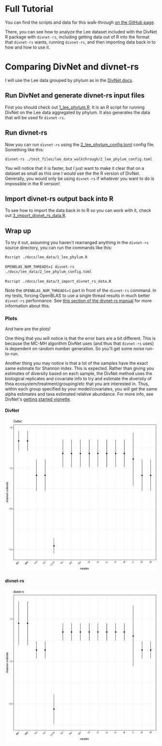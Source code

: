 # Full Tutorial

You can find the scripts and data for this walk-through [on the GitHub page](https://github.com/mooreryan/divnet-rs/tree/master/test_files/lee_data_walkthrough).

There, you can see how to analyze the Lee dataset included with the DivNet R package with `divnet-rs`, including getting data out of R into the format that `divnet-rs` wants, running `divnet-rs`, and then importing data back in to how and how to use it.

# Comparing DivNet and divnet-rs

I will use the Lee data grouped by phylum as in the [DivNet docs](https://github.com/adw96/DivNet/blob/31e04e29e4f3c02ea07c7f35873ee6743b79170a/vignettes/getting-started.Rmd).

## Run DivNet and generate divnet-rs input files

First you should check out [1_lee_phylum.R](https://github.com/mooreryan/divnet-rs/tree/master/test_files/lee_data_walkthrough/1_lee_phylum.R). It is an R script for running DivNet on the Lee data aggregated by phylum. It also generates the data that will be used fir `divnet-rs`.

## Run divnet-rs

Now you can run `divnet-rs` using the [2_lee_phylum_config.toml](https://github.com/mooreryan/divnet-rs/tree/master/test_files/lee_data_walkthrough/2_lee_phylum_config.toml) config file. Something like this:

```
divnet-rs ./test_files/lee_data_walkthrough/2_lee_phylum_config.toml
```

You will notice that it is faster, but I just want to make it clear that on a dataset as small as this one I would use the the R version of DivNet. Generally, you would only be using `divnet-rs` if whatever you want to do is impossible in the R version!

## Import divnet-rs output back into R

To see how to import the data back in to R so you can work with it, check out [3_import_divnet_rs_data.R](https://github.com/mooreryan/divnet-rs/tree/master/test_files/lee_data_walkthrough/3_import_divnet_rs_data.R).

## Wrap up

To try it out, assuming you haven't rearranged anything in the `divnet-rs` source directory, you can run the commands like this:

```
Rscript ./docs/lee_data/1_lee_phylum.R

OPENBLAS_NUM_THREADS=1 divnet-rs ./docs/lee_data/2_lee_phylum_config.toml

Rscript ./docs/lee_data/3_import_divnet_rs_data.R
```

Note the `OPENBLAS_NUM_THREADS=1` part in front of the `divnet-rs` command. In my tests, forcing OpenBLAS to use a single thread results in much better `divnet-rs` performance. See [this section of the divnet-rs manual](./config_files.md#number-of-threads) for more information about this.

### Plots

And here are the plots!

One thing that you will notice is that the error bars are a bit different. This is because the MC-MH algorithm DivNet uses (and thus that `divnet-rs` uses) is dependent on random number generation. So you'll get some noise run-to-run.

Another thing you may notice is that a lot of the samples have the exact same estimate for Shannon index. This is expected. Rather than giving you estimates of diversity based on each sample, the DivNet method uses the biological replicates and covariate info to try and estimate the diversity of thea ecosystem/treatment/grouping/etc that you are interested in. Thus, within each group specified by your model/covariates, you will get the same alpha estimates and taxa estimated relative abundance. For more info, see DivNet's [getting started vignette](https://github.com/adw96/DivNet/blob/main/vignettes/getting-started.Rmd).

#### DivNet

![Lee phylum DivNet](./images/lee_phylum_divnet_plot.png)

#### divnet-rs

![Lee phylum divnet-rs](./images/lee_phylum_divnet_rs_plot.png)
